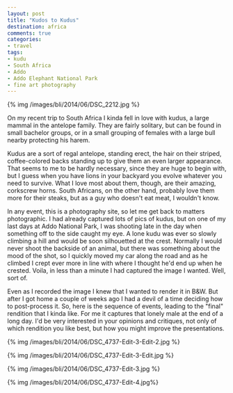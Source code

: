 ```yaml
---
layout: post
title: "Kudos to Kudus"
destination: africa
comments: true
categories:
- travel
tags:
- kudu
- South Africa		
- Addo
- Addo Elephant National Park
- fine art photography
---
```


{% img /images/bli/2014/06/DSC_2212.jpg %}

On my recent trip to South Africa I kinda fell in love with kudus, a large mammal in the antelope family. They are fairly solitary, but can be found in small bachelor groups, or in a small grouping of females with a large bull nearby protecting his harem.

<!--more-->

Kudus are a sort of regal antelope, standing erect, the hair on their striped, coffee-colored backs standing up to give them an even larger appearance. That seems to me to be hardly necessary, since they are huge to begin with, but I guess when you have lions in your backyard you evolve whatever you need to survive. What I love most about them, though, are their amazing, corkscrew horns. South Africans, on the other hand, probably love them more for their steaks, but as a guy who doesn't eat meat, I wouldn't know. 

In any event, this is a photography site, so let me get back to matters photographic. I had already captured lots of pics of kudus, but on one of my last days at Addo National Park, I was shooting late in the day when something off to the side caught my eye. A lone kudu was ever so slowly climbing a hill and would be soon silhouetted at the crest. Normally I would never shoot the backside of an animal, but there was something about the mood of the shot, so I quickly moved my car along the road and as he climbed I crept ever more in line with where I thought he'd end up when he crested. Voila, in less than a minute I had captured the image I wanted. Well, sort of.

Even as I recorded the image I knew that I wanted to render it in B&W. But after I got home a couple of weeks ago I had a devil of a time deciding how to post-process it. So, here is the sequence of events, leading to the "final" rendition that I kinda like. For me it captures that lonely male at the end of a long day. I'd be very interested in your opinions and critiques, not only of which rendition you like best, but how you might improve the presentations. 

{% img /images/bli/2014/06/DSC_4737-Edit-3-Edit-2.jpg %}


{% img /images/bli/2014/06/DSC_4737-Edit-3-Edit.jpg %}


{% img /images/bli/2014/06/DSC_4737-Edit-3.jpg %}


{% img /images/bli/2014/06/DSC_4737-Edit-4.jpg%}



